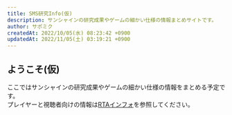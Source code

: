 ```yaml
---
title: SMS研究Info(仮)
description: サンシャインの研究成果やゲームの細かい仕様の情報まとめサイトです。
author: サポミク
createdAt: 2022/10/05(水) 08:23:42 +0900
updatedAt: 2022/11/05(土) 03:19:21 +0900
---
```


## ようこそ(仮)
ここではサンシャインの研究成果やゲームの細かい仕様の情報をまとめる予定です。  
プレイヤーと視聴者向けの情報は[RTAインフォ](https://smsrta.wordpress.com/)を参照してください。
